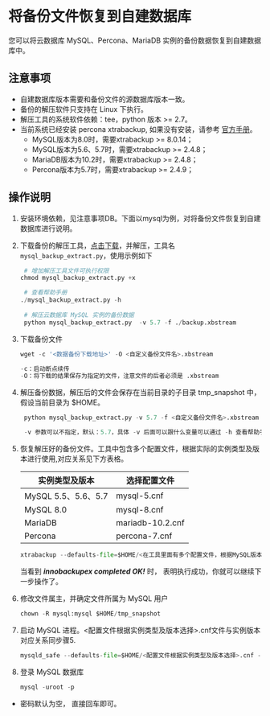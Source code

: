 # 将备份文件恢复到自建数据库

您可以将云数据库 MySQL、Percona、MariaDB 实例的备份数据恢复到自建数据库中。

## 注意事项
* 自建数据库版本需要和备份文件的源数据库版本一致。
* 备份的解压软件只支持在 Linux 下执行。
* 解压工具的系统软件依赖：tee，python 版本 >= 2.7。
* 当前系统已经安装 percona xtrabackup, 如果没有安装，请参考 [官方手册](https://www.percona.com/doc/percona-xtrabackup/2.4/index.html)。
     - MySQL版本为8.0时，需要xtrabackup >= 8.0.14；
     - MySQL版本为5.6、5.7时，需要xtrabackup >= 2.4.8；
     - MariaDB版本为10.2时，需要xtrabackup >= 2.4.8；
     - Percona版本为5.7时，需要xtrabackup >= 2.4.9；

## 操作说明
1. 安装环境依赖，见注意事项DB。下面以mysql为例，对将备份文件恢复到自建数据库进行说明。
2. 下载备份的解压工具，[点击下载](http://jddb-common-public.oss.cn-north-1.jcloudcs.com/general_mysql_backup_extract_tool.zip)，并解压，工具名 `mysql_backup_extract.py`，使用示例如下
    
    ```Python
     # 增加解压工具文件可执行权限
    chmod mysql_backup_extract.py +x
    
     # 查看帮助手册
    ./mysql_backup_extract.py -h
     
     # 解压云数据库 MySQL 实例的备份数据
     python mysql_backup_extract.py  -v 5.7 -f ./backup.xbstream
    ```
3. 下载备份文件

    ```SQL
    wget -c '<数据备份下载地址>' -O <自定义备份文件名>.xbstream

    -c：启动断点续传
    -O：将下载的结果保存为指定的文件，注意文件的后者必须是 .xbstream
    ```

4. 解压备份数据，解压后的文件会保存在当前目录的子目录 tmp_snapshot 中，假设当前目录为 $HOME。

    ```python
     python mysql_backup_extract.py -v 5.7 -f <自定义备份文件名>.xbstream
    
     -v 参数可以不指定，默认：5.7，具体 -v 后面可以跟什么变量可以通过 -h 查看帮助手册得知。
    ```

5. 恢复解压好的备份文件。工具中包含多个配置文件，根据实际的实例类型及版本进行使用,对应关系见下方表格。  

    |实例类型及版本|选择配置文件|
    |---|---|
    |MySQL 5.5、5.6、5.7|mysql-5.cnf|
    |MySQL 8.0|mysql-8.cnf|
    |MariaDB|mariadb-10.2.cnf|
    |Percona|percona-7.cnf|  
  
    ```python
    xtrabackup --defaults-file=$HOME/<在工具里面有多个配置文件，根据MySQL版本选择使用>.cnf --parallel=1 --prepare --target-dir=$HOME/tmp_snapshot
    ```   
    
    当看到 ***innobackupex completed OK!*** 时， 表明执行成功，你就可以继续下一步操作了。

6. 修改文件属主，并确定文件所属为 MySQL 用户

   ```python
   chown -R mysql:mysql $HOME/tmp_snapshot
   ```

7. 启动 MySQL 进程。<配置文件根据实例类型及版本选择>.cnf文件与实例版本对应关系同步骤5.

   ```python
   mysqld_safe --defaults-file=$HOME/<配置文件根据实例类型及版本选择>.cnf --user=mysql --datadir=$HOME/tmp_snapshot &
   ```

8. 登录 MySQL 数据库

   ```SQL
   mysql -uroot -p
   ```

- 密码默认为空， 直接回车即可。
